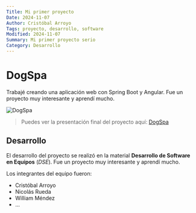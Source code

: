 ```yaml
---
Title: Mi primer proyecto
Date: 2024-11-07
Author: Cristóbal Arroyo
Tags: proyecto, desarrollo, software
Modified: 2024-11-07
Summary: Mi primer proyecto serio
Category: Desarrollo
---
```


# DogSpa

Trabajé creando una aplicación web con Spring Boot y Angular. Fue un proyecto muy interesante y aprendí mucho.

![DogSpa]({static}/images/dogspa.png)

> Puedes ver la presentación final del proyecto aquí: [DogSpa](https://www.youtube.com/watch?v=dQw4w9WgXcQ&pp=ygUXbmV2ZXIgZ29ubmEgZ2l2ZSB5b3UgdXA%3D)

## Desarrollo

El desarrollo del proyecto se realizó en la material **Desarrollo de Software en Equipos** (_DSE_). Fue un proyecto muy interesante y aprendí mucho.

Los integrantes del equipo fueron:

- Cristóbal Arroyo
- Nicolás Rueda
- William Méndez
- ...
